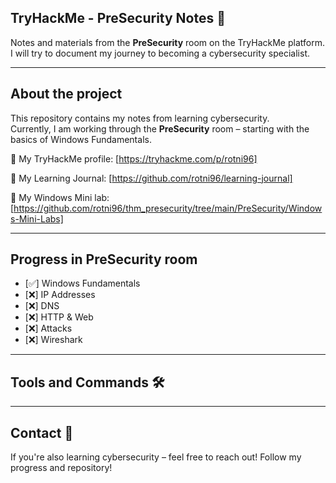 ## TryHackMe - PreSecurity Notes 📘

Notes and materials from the **PreSecurity** room on the TryHackMe platform.  
I will try to document my journey to becoming a cybersecurity specialist.

---

## About the project

This repository contains my notes from learning cybersecurity.  
Currently, I am working through the **PreSecurity** room – starting with the basics of Windows Fundamentals.

🔗 My TryHackMe profile: [https://tryhackme.com/p/rotni96]

🔗 My Learning Journal: [https://github.com/rotni96/learning-journal]

🔗 My Windows Mini lab: [https://github.com/rotni96/thm_presecurity/tree/main/PreSecurity/Windows-Mini-Labs]

---

## Progress in PreSecurity room

- [✅] Windows Fundamentals
- [❌] IP Addresses
- [❌] DNS
- [❌] HTTP & Web
- [❌] Attacks
- [❌] Wireshark


---

## Tools and Commands 🛠️

---

## Contact 🤝

If you're also learning cybersecurity – feel free to reach out!
Follow my progress and repository!
